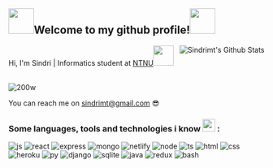 <h2><img src="https://user-images.githubusercontent.com/69514093/161380605-ff3e1b4f-14a7-4936-a193-3546c7980b7d.gif" width="50" height="50" />Welcome to my github profile!<img src="https://user-images.githubusercontent.com/69514093/161380605-ff3e1b4f-14a7-4936-a193-3546c7980b7d.gif" width="50" height="50" /></h2>






<img align= "right" alt = "Sindrimt's Github Stats" src = "https://github-readme-stats.vercel.app/api?username=sindrimt&show_icons=true&theme=tokyonight" />
<span>Hi, I'm Sindri | Informatics student at <a href = "https://www.ntnu.no/">NTNU</a><img src = "https://rankedbyvotes.com/wp-content/uploads/Community-Education.gif" width = "40px"/></span> <br><br>

![200w](https://user-images.githubusercontent.com/69514093/161449020-cffaed1b-86ca-4203-bb10-460a68ac90a0.gif)


You can reach me on <sindrimt@gmail.com> 😎

<!--:monkaS-->

### <span>Some languages, tools and technologies i know <img src = "https://user-images.githubusercontent.com/69514093/161452536-0f12e112-7005-44ed-98f5-7666cf41e70c.gif" width="25" /> :</span>
![js](https://img.shields.io/badge/JavaScript-323330?style=for-the-badge&logo=javascript&logoColor=F7DF1E)
![react](https://img.shields.io/badge/React-20232A?style=for-the-badge&logo=react&logoColor=61DAFB)
![express](https://img.shields.io/badge/Express.js-404D59?style=for-the-badge)
![mongo](https://img.shields.io/badge/MongoDB-4EA94B?style=for-the-badge&logo=mongodb&logoColor=white)
![netlify](https://img.shields.io/badge/Netlify-00C7B7?style=for-the-badge&logo=netlify&logoColor=white)
![node](https://img.shields.io/badge/Node.js-43853D?style=for-the-badge&logo=node.js&logoColor=white)
![ts](https://img.shields.io/badge/TypeScript-007ACC?style=for-the-badge&logo=typescript&logoColor=white)
![html](https://img.shields.io/badge/HTML5-E34F26?style=for-the-badge&logo=html5&logoColor=white)
![css](https://img.shields.io/badge/CSS3-1572B6?style=for-the-badge&logo=css3&logoColor=white)
![heroku](https://img.shields.io/badge/Heroku-430098?style=for-the-badge&logo=heroku&logoColor=white)
![py](https://img.shields.io/badge/Python-3776AB?style=for-the-badge&logo=python&logoColor=white)
![django](https://img.shields.io/badge/Django-092E20?style=for-the-badge&logo=django&logoColor=white)
![sqlite](https://img.shields.io/badge/SQLite-07405E?style=for-the-badge&logo=sqlite&logoColor=white)
![java](https://img.shields.io/badge/Java-ED8B00?style=for-the-badge&logo=java&logoColor=white)
![redux](https://img.shields.io/badge/Redux-593D88?style=for-the-badge&logo=redux&logoColor=white)
![bash](https://img.shields.io/badge/MySQL-00000F?style=for-the-badge&logo=mysql&logoColor=white)
